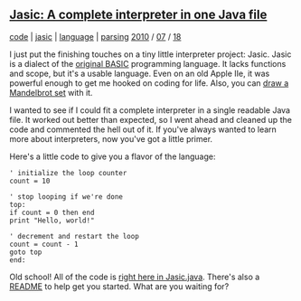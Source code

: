 
## [Jasic: A complete interpreter in one Java file](http://journal.stuffwithstuff.com/2010/07/18/jasic-a-complete-interpreter-in-one-java-file/ "Jasic: A complete interpreter in one Java file")


[code](http://journal.stuffwithstuff.com/category/code/ "View all posts in code") | [jasic](http://journal.stuffwithstuff.com/category/jasic/ "View all posts in jasic") | [language](http://journal.stuffwithstuff.com/category/language/ "View all posts in language") | [parsing](http://journal.stuffwithstuff.com/category/parsing/ "View all posts in parsing") [2010](http://journal.stuffwithstuff.com/2010/ "year") /
[07](http://journal.stuffwithstuff.com/2010/07/ "month") / [18](http://journal.stuffwithstuff.com/2010/07/18/)


I just put the finishing touches on a tiny little interpreter project: Jasic.
Jasic is a dialect of the [original BASIC](http://en.wikipedia.org/wiki/Dartmouth_BASIC) programming language. It lacks
functions and scope, but it's a usable language. Even on an old Apple IIe, it
was powerful enough to get me hooked on coding for life. Also, you can [draw a
Mandelbrot set](http://bitbucket.org/munificent/jasic/src/tip/sample/mandel.jas) with it.


I wanted to see if I could fit a complete interpreter in a single readable
Java file. It worked out better than expected, so I went ahead and cleaned up
the code and commented the hell out of it. If you've always wanted to learn
more about interpreters, now you've got a little primer.

Here's a little code to give you a flavor of the language:



    ' initialize the loop counter
    count = 10

    ' stop looping if we're done
    top:
    if count = 0 then end
    print "Hello, world!"

    ' decrement and restart the loop
    count = count - 1
    goto top
    end:


Old school! All of the code is [right here in Jasic.java](http://bitbucket.org/munificent/jasic/src/tip/com/stuffwithstuff/Jasic.java). There's also a
[README](http://bitbucket.org/munificent/jasic/src/298c542c2aee/README) to help get you started. What are you waiting for?

